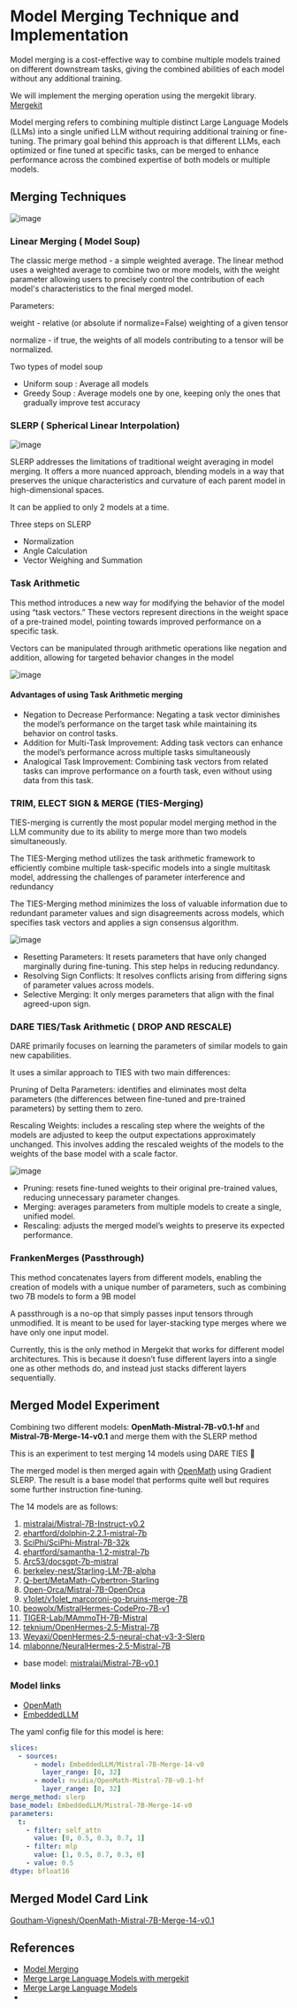 # Model Merging Technique and Implementation

Model merging is a cost-effective way to combine multiple models trained on different downstream tasks, giving the combined abilities of each model without any additional training.

We will implement the merging operation using the mergekit library. [Mergekit](https://github.com/arcee-ai/mergekit)

Model merging refers to combining multiple distinct Large Language Models (LLMs) into a single unified LLM without requiring additional training or fine-tuning. The primary goal behind this approach is that different LLMs, each optimized or fine tuned at specific tasks, can be merged to enhance performance across the combined expertise of both models or multiple models.  

## Merging Techniques
![image](https://github.com/GouthamVicky/Model-Merging/assets/65328702/da601d9a-b88d-4c3e-87f6-49d9dd683dad)

### Linear Merging ( Model Soup)
The classic merge method - a simple weighted average.
The linear method uses a weighted average to combine two or more models, with the weight parameter allowing users to precisely control the contribution of each model's characteristics to the final merged model.

Parameters:

weight - relative (or absolute if normalize=False) weighting of a given tensor

normalize - if true, the weights of all models contributing to a tensor will be normalized.

Two types of model soup

- Uniform soup : Average all models
- Greedy Soup : Average models one by one, keeping only the ones that gradually improve test accuracy

### SLERP ( Spherical Linear Interpolation)

![image](https://github.com/GouthamVicky/Model-Merging/assets/65328702/96131642-87e3-4538-8238-efe1b2d0b8de)

SLERP addresses the limitations of traditional weight averaging in model merging. It offers a more nuanced approach, blending models in a way that preserves the unique characteristics and curvature of each parent model in high-dimensional spaces.

It can be applied to only 2 models at a time.

Three steps on SLERP

- Normalization
- Angle Calculation
- Vector Weighing and Summation

### Task Arithmetic

This method introduces a new way for modifying the behavior of the model using “task vectors.” These vectors represent directions in the weight space of a pre-trained model, pointing towards improved performance on a specific task.

Vectors can be manipulated through arithmetic operations like negation and addition, allowing for targeted behavior changes in the model


![image](https://github.com/GouthamVicky/Model-Merging/assets/65328702/71629b8f-d711-41eb-8618-1e8b1b577694)

#### Advantages of using Task Arithmetic merging
- Negation to Decrease Performance: Negating a task vector diminishes the model’s performance on the target task while maintaining its behavior on control tasks.
- Addition for Multi-Task Improvement: Adding task vectors can enhance the model’s performance across multiple tasks simultaneously
- Analogical Task Improvement: Combining task vectors from related tasks can improve performance on a fourth task, even without using data from this task.

### TRIM, ELECT SIGN & MERGE (TIES-Merging)

TIES-merging is currently the most popular model merging method in the LLM community due to its ability to merge more than two models simultaneously.

The TIES-Merging method utilizes the task arithmetic framework to efficiently combine multiple task-specific models into a single multitask model, addressing the challenges of parameter interference and redundancy

The TIES-Merging method minimizes the loss of valuable information due to redundant parameter values and sign disagreements across models, which specifies task vectors and applies a sign consensus algorithm.


![image](https://github.com/GouthamVicky/Model-Merging/assets/65328702/bad64d22-7649-458b-aa6e-2e971a7e7997)

- Resetting Parameters: It resets parameters that have only changed marginally during fine-tuning. This step helps in reducing redundancy.
- Resolving Sign Conflicts: It resolves conflicts arising from differing signs of parameter values across models.
- Selective Merging: It only merges parameters that align with the final agreed-upon sign.

### DARE TIES/Task Arithmetic ( DROP AND RESCALE)

DARE primarily focuses on learning the parameters of similar models to gain new capabilities.

It uses a similar approach to TIES with two main differences:

Pruning of Delta Parameters: identifies and eliminates most delta parameters (the differences between fine-tuned and pre-trained parameters) by setting them to zero.

Rescaling Weights: includes a rescaling step where the weights of the models are adjusted to keep the output expectations approximately unchanged. This involves adding the rescaled weights of the models to the weights of the base model with a scale factor.


![image](https://github.com/GouthamVicky/Model-Merging/assets/65328702/1ebf6275-cb8c-4d53-aec9-f1d6c566954d)

- Pruning: resets fine-tuned weights to their original pre-trained values, reducing unnecessary parameter changes.
- Merging: averages parameters from multiple models to create a single, unified model.
- Rescaling: adjusts the merged model’s weights to preserve its expected performance.

### FrankenMerges (Passthrough)
This method concatenates layers from different models, enabling the creation of models with a unique number of parameters, such as combining two 7B models to form a 9B model

A passthrough is a no-op that simply passes input tensors through unmodified. It is meant to be used for layer-stacking type merges where we have only one input model.

Currently, this is the only method in Mergekit that works for different model architectures. This is because it doesn’t fuse different layers into a single one as other methods do, and instead just stacks different layers sequentially.


## Merged Model Experiment 

Combining two different models: **OpenMath-Mistral-7B-v0.1-hf** and **Mistral-7B-Merge-14-v0.1** and merge them with the SLERP method


This is an experiment to test merging 14 models using DARE TIES 🦙

The merged model is then merged again with [OpenMath](https://huggingface.co/nvidia/OpenMath-Mistral-7B-v0.1-hf) using Gradient SLERP.
The result is a base model that performs quite well but requires some further instruction fine-tuning.

The 14 models are as follows:
1. [mistralai/Mistral-7B-Instruct-v0.2](https://huggingface.co/mistralai/Mistral-7B-Instruct-v0.2)
2. [ehartford/dolphin-2.2.1-mistral-7b](https://huggingface.co/ehartford/dolphin-2.2.1-mistral-7b)
3. [SciPhi/SciPhi-Mistral-7B-32k](https://huggingface.co/SciPhi/SciPhi-Mistral-7B-32k)
4. [ehartford/samantha-1.2-mistral-7b](https://huggingface.co/ehartford/samantha-1.2-mistral-7b)
5. [Arc53/docsgpt-7b-mistral](https://huggingface.co/Arc53/docsgpt-7b-mistral)
6. [berkeley-nest/Starling-LM-7B-alpha](https://huggingface.co/berkeley-nest/Starling-LM-7B-alpha)
7. [Q-bert/MetaMath-Cybertron-Starling](https://huggingface.co/Q-bert/MetaMath-Cybertron-Starling)
8. [Open-Orca/Mistral-7B-OpenOrca](https://huggingface.co/Open-Orca/Mistral-7B-OpenOrca)
9. [v1olet/v1olet_marcoroni-go-bruins-merge-7B](https://huggingface.co/v1olet/v1olet_marcoroni-go-bruins-merge-7B)
10. [beowolx/MistralHermes-CodePro-7B-v1](https://huggingface.co/beowolx/MistralHermes-CodePro-7B-v1)
11. [TIGER-Lab/MAmmoTH-7B-Mistral](https://huggingface.co/TIGER-Lab/MAmmoTH-7B-Mistral)
12. [teknium/OpenHermes-2.5-Mistral-7B](https://huggingface.co/teknium/OpenHermes-2.5-Mistral-7B)
13. [Weyaxi/OpenHermes-2.5-neural-chat-v3-3-Slerp](https://huggingface.co/Weyaxi/OpenHermes-2.5-neural-chat-v3-3-Slerp)
14. [mlabonne/NeuralHermes-2.5-Mistral-7B](https://huggingface.co/mlabonne/NeuralHermes-2.5-Mistral-7B)

- base model: [mistralai/Mistral-7B-v0.1](https://huggingface.co/mistralai/Mistral-7B-v0.1)

### Model links

- [OpenMath](https://huggingface.co/nvidia/OpenMath-Mistral-7B-v0.1-hf)
- [EmbeddedLLM](https://huggingface.co/EmbeddedLLM/Mistral-7B-Merge-14-v0.1)


The yaml config file for this model is here:

```yaml
slices:
  - sources:
      - model: EmbeddedLLM/Mistral-7B-Merge-14-v0
        layer_range: [0, 32]
      - model: nvidia/OpenMath-Mistral-7B-v0.1-hf
        layer_range: [0, 32]
merge_method: slerp
base_model: EmbeddedLLM/Mistral-7B-Merge-14-v0
parameters:
  t:
    - filter: self_attn
      value: [0, 0.5, 0.3, 0.7, 1]
    - filter: mlp
      value: [1, 0.5, 0.7, 0.3, 0]
    - value: 0.5
dtype: bfloat16

```

## Merged Model Card Link 

[Goutham-Vignesh/OpenMath-Mistral-7B-Merge-14-v0.1](https://huggingface.co/Goutham-Vignesh/OpenMath-Mistral-7B-Merge-14-v0.1)

## References

- [Model Merging](https://blog.premai.io/model-merging/)
- [Merge Large Language Models with mergekit](https://towardsdatascience.com/merge-large-language-models-with-mergekit-2118fb392b54)
- [Merge Large Language Models](https://slgero.medium.com/merge-large-language-models-29897aeb1d1a)
- 
